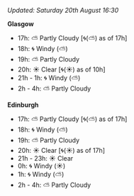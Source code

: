 *Updated: Saturday 20th August 16:30*

**Glasgow**

* 17h: :partly_sunny: Partly Cloudy [:cyclone:(:partly_sunny:) as of 17h]
* 18h: :cyclone: Windy (:partly_sunny:)
* 19h: :partly_sunny: Partly Cloudy
* 20h: :sunny: Clear [:cyclone:(:sunny:) as of 10h]
* 21h - 1h: :cyclone: Windy (:partly_sunny:)
* 2h - 4h: :partly_sunny: Partly Cloudy

**Edinburgh**

* 17h: :partly_sunny: Partly Cloudy [:cyclone:(:partly_sunny:) as of 17h]
* 18h: :cyclone: Windy (:partly_sunny:)
* 19h: :partly_sunny: Partly Cloudy
* 20h: :sunny: Clear [:cyclone:(:sunny:) as of 17h]
* 21h - 23h: :sunny: Clear
* 0h: :cyclone: Windy (:sunny:)
* 1h: :cyclone: Windy (:partly_sunny:)
* 2h - 4h: :partly_sunny: Partly Cloudy
